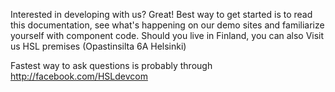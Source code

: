 Interested in developing with us? Great! Best way to get started is to read this documentation, see what's happening on our demo sites and familiarize yourself with component code. Should you live in Finland, you can also Visit us HSL premises (Opastinsilta 6A Helsinki)

Fastest way to ask questions is probably through http://facebook.com/HSLdevcom 